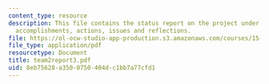 ```yaml
---
content_type: resource
description: This file contains the status report on the project under the subheads
  accomplishments, actions, issues and reflections.
file: https://ol-ocw-studio-app-production.s3.amazonaws.com/courses/15-568a-practical-information-technology-management-spring-2005/8eb75628a3500750404dc1bb7a77cfd1_team2report3.pdf
file_type: application/pdf
resourcetype: Document
title: team2report3.pdf
uid: 8eb75628-a350-0750-404d-c1bb7a77cfd1
---
```

